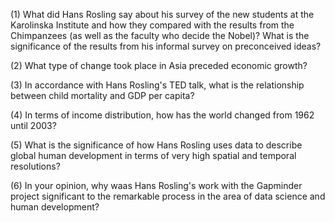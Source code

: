 (1) What did Hans Rosling say about his survey of the new students at the Karolinska Institute and how they compared with the results from the Chimpanzees (as well as the faculty who decide the Nobel)? What is the significance of the results from his informal survey on preconceived ideas?

(2) What type of change took place in Asia preceded economic growth?

(3) In accordance with Hans Rosling's TED talk, what is the relationship between child mortality and GDP per capita?

(4) In terms of income distribution, how has the world changed from 1962 until 2003?

(5) What is the significance of how Hans Rosling uses data to describe global human development in terms of very high spatial and temporal resolutions?

(6) In your opinion, why waas Hans Rosling's work with the Gapminder project significant to the remarkable process in the area of data science and human development?
